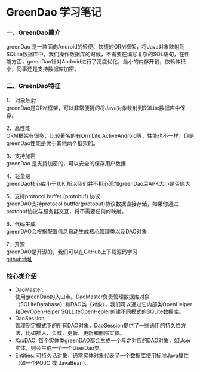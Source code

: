 # GreenDao 学习笔记


### 一、GreenDao简介
greenDao 是一款面向Android的轻便、快捷的ORM框架，将Java对象映射到SQLite数据库中，我们操作数据库的时候，不需要在编写复杂的SQL语句，在性能方面，greenDao针对Android进行了高度优化，最小的内存开销，依赖体积小，同事还是支持数据库加密。

### 二、GreenDao特征
1、  对象映射  
greenDao是ORM框架，可以非常便捷的将Java对象映射到SQLite数据库中保存。  

2、高性能  
ORM框架有很多，比较著名的有OrmLite,ActiveAndroid等，性能也不一样，但是greenDao性能是优于其他两个框架的。  

3、支持加密  
greenDao 是支持加密的，可以安全的保存用户数据  

4、轻量级  
greenDao核心库小于10K,所以我们并不担心添加greenDao后APK大小是否庞大  

5、支持protocol buffer (protobuf) 协议  
greenDAO支持protocol butffer(protobuf)协议数据直接存储，如果你通过protobuf协议与服务器交互，将不需要任何的映射。  

6、代码生成  
greenDAO会根据配置信息自动生成核心管理类以及DAO对象

7、开源  
greenDAO是开源的，我们可以在GitHub上下载源码学习  
 [github地址](https://github.com/greenrobot/greenDAO)
 

### 核心类介绍  
* DaoMaster:  
	使用greenDao的入口点。DaoMaster负责管理数据库对象（SQLiteDatabase）和DAO类（对象），我们可以通过它内部类OpenHelper和DevOpenHelper SQLLiteOpenHepler创建不同模式的SQLite数据库。  
* DaoSession:  
	管理制定模式下的所有DAO对象，DaoSession提供了一些通用的持久性方法，比如插入、负载、更新、更新和删除实体。  
* XxxDAO:
	每个实体类greenDAO都会生成一个与之对应的DAO对象，如User实体，则会生成一个一个UserDao类。
* Entities:
	可持久话对象，通常实体对象代表了一个数据库使用标准Java属性（如一个POJO 或 JavaBean）。

